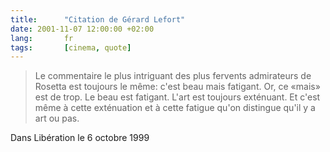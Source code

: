 ```yaml
---
title:      "Citation de Gérard Lefort"
date: 2001-11-07 12:00:00 +02:00
lang:       fr
tags:       [cinema, quote]
---
```


> Le commentaire le plus intriguant des plus fervents admirateurs de Rosetta est toujours le même: c'est beau mais fatigant. Or, ce «mais» est de trop. Le beau est fatigant. L'art est toujours exténuant. Et c'est même à cette exténuation et à cette fatigue qu'on distingue qu'il y a art ou pas.

Dans Libération le 6 octobre 1999
